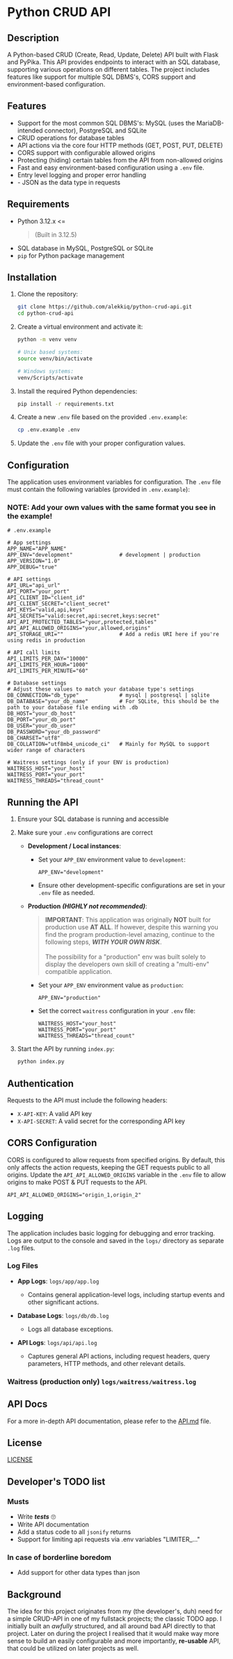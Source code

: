 # Python CRUD API

## Description
A Python-based CRUD (Create, Read, Update, Delete) API built with Flask and PyPika. This API provides endpoints to interact with an SQL database, supporting various operations on different tables. The project includes features like support for multiple SQL DBMS's, CORS support and environment-based configuration.

## Features
- Support for the most common SQL DBMS's: MySQL (uses the MariaDB-intended connector), PostgreSQL and SQLite
- CRUD operations for database tables
- API actions via the core four HTTP methods (GET, POST, PUT, DELETE)
- CORS support with configurable allowed origins
- Protecting (hiding) certain tables from the API from non-allowed origins
- Fast and easy environment-based configuration using a `.env` file.
- Entry level logging and proper error handling
- \- JSON as the data type in requests

## Requirements
- Python 3.12.x <= 
    >(Built in 3.12.5)
- SQL database in MySQL, PostgreSQL or SQLite
- `pip` for Python package management

## Installation
1. Clone the repository:
    ```bash
    git clone https://github.com/alekkiq/python-crud-api.git
    cd python-crud-api
    ```

2. Create a virtual environment and activate it:
    ```bash
    python -m venv venv

    # Unix based systems:
    source venv/bin/activate
    
    # Windows systems:
    venv/Scripts/activate
    ```

3. Install the required Python dependencies:
    ```bash
    pip install -r requirements.txt
    ```

4. Create a new `.env` file based on the provided `.env.example`:
    ```bash
    cp .env.example .env
    ```

5. Update the `.env` file with your proper configuration values.

## Configuration
The application uses environment variables for configuration. The `.env` file must contain the following variables (provided in `.env.example`):

### **NOTE**: Add your own values with the same format you see in the example!

```properties
# .env.example

# App settings
APP_NAME="APP_NAME"
APP_ENV="development"               # development | production
APP_VERSION="1.0"
APP_DEBUG="true"

# API settings
API_URL="api_url"
API_PORT="your_port"
API_CLIENT_ID="client_id"
API_CLIENT_SECRET="client_secret"
API_KEYS="valid,api,keys"
API_SECRETS="valid:secret,api:secret,keys:secret"
API_API_PROTECTED_TABLES="your,protected,tables"
API_API_ALLOWED_ORIGINS="your,allowed,origins"
API_STORAGE_URI=""                  # Add a redis URI here if you're using redis in production

# API call limits
API_LIMITS_PER_DAY="10000"
API_LIMITS_PER_HOUR="1000"
API_LIMITS_PER_MINUTE="60"

# Database settings
# Adjust these values to match your database type's settings
DB_CONNECTION="db_type"             # mysql | postgresql | sqlite
DB_DATABASE="your_db_name"          # For SQLite, this should be the path to your database file ending with .db
DB_HOST="your_db_host"
DB_PORT="your_db_port"
DB_USER="your_db_user"
DB_PASSWORD="your_db_password"
DB_CHARSET="utf8"
DB_COLLATION="utf8mb4_unicode_ci"   # Mainly for MySQL to support wider range of characters

# Waitress settings (only if your ENV is production)
WAITRESS_HOST="your_host"
WAITRESS_PORT="your_port"
WAITRESS_THREADS="thread_count"
```

## Running the API
1. Ensure your SQL database is running and accessible

2. Make sure your `.env` configurations are correct
    - **Development / Local instances**:
        - Set your `APP_ENV` environment value to `development`:
            ```properties
            APP_ENV="development"
            ```

        - Ensure other development-specific configurations are set in your `.env` file as needed.

    - **Production** ***(HIGHLY not recommended)***:
        > **IMPORTANT**: This application was originally **NOT** built for production use **AT ALL**. If however, despite this warning you find the program production-level amazing, continue to the following steps, ***WITH YOUR OWN RISK***.<br><br>
        > The possibility for a "production" env was built solely to display the developers own skill of creating a "multi-env" compatible application.
        - Set your `APP_ENV` environment value as `production`:
            ```properties
            APP_ENV="production"
            ```

        - Set the correct `waitress` configuration in your `.env` file:
            ```properties
            WAITRESS_HOST="your_host"
            WAITRESS_PORT="your_port"
            WAITRESS_THREADS="thread_count"
            ```

3. Start the API by running `index.py`:
    ```bash
    python index.py
    ```

## Authentication
Requests to the API must include the following headers:

- `X-API-KEY`: A valid API key
- `X-API-SECRET`: A valid secret for the corresponding API key

## CORS Configuration
CORS is configured to allow requests from specified origins. By default, this only affects the action requests, keeping the GET requests public to all origins. Update the `API_API_ALLOWED_ORIGINS` variable in the `.env` file to allow origins to make POST & PUT requests to the API.

```properties
API_API_ALLOWED_ORIGINS="origin_1,origin_2"
```

## Logging

The application includes basic logging for debugging and error tracking. Logs are output to the console and saved in the `logs/` directory as separate `.log` files.

### Log Files

- **App Logs**: `logs/app/app.log`
  - Contains general application-level logs, including startup events and other significant actions.

- **Database Logs**: `logs/db/db.log`
  - Logs all database exceptions.

- **API Logs**: `logs/api/api.log`
  - Captures general API actions, including request headers, query parameters, HTTP methods, and other relevant details.

### Waitress (production only) `logs/waitress/waitress.log`


## API Docs
For a more in-depth API documentation, please refer to the [API.md](API.md) file.

## License

[LICENSE](LICENSE)

## Developer's TODO list

### Musts
- Write ***tests*** 🙄
- Write API documentation
- Add a status code to all `jsonify` returns
- Support for limiting api requests via .env variables "LIMITER_..."

### In case of borderline boredom
- Add support for other data types than json

## Background
The idea for this project originates from my (the developer's, duh) need for a simple CRUD-API in one of my fullstack projects; the classic TODO app. I initially built an *awfully* structured, and all around bad API directly to that project. Later on during the project I realised that it would make way more sense to build an easily configurable and more importantly, **re-usable** API, that could be utilized on later projects as well.